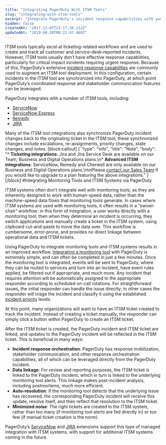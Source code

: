 ```yaml
---
title: "Integrating PagerDuty With ITSM Tools"
slug: "integrating-with-itsm-tools"
excerpt: "Integrate PagerDuty's incident response capabilities with your ITSM tools"
hidden: false
createdAt: "2017-12-07T23:17:26.112Z"
updatedAt: "2019-08-20T00:21:47.468Z"
---
```

ITSM tools typically excel at ticketing-related workflows and are used to create and track all customer and service-desk-reported incidents. However, ITSM tools usually don’t have effective response capabilities, particularly for critical impact incidents requiring urgent response. Because of this, PagerDuty’s extensive [incident response capabilities](https://support.pagerduty.com/docs/pagerduty-modern-incident-response) are commonly used to augment an ITSM tool deployment. In this configuration, certain incidents in the ITSM tool are synchronized into PagerDuty, at which point PagerDuty’s coordinated response and stakeholder communication features can be leveraged.

PagerDuty integrates with a number of ITSM tools, including:
  * [ServiceNow](https://support.pagerduty.com/docs/servicenow-integration-guide)
  * [ServiceNow Express](https://www.pagerduty.com/docs/guides/servicenow-express-integration-guide/)
  * [Remedy](https://www.pagerduty.com/docs/guides/bmc-service-desk-integration-guide/)
  * [JIRA](https://support.pagerduty.com/docs/jira-cloud)

Many of the ITSM tool integrations also synchronize PagerDuty incident changes back to the originating ticket in the ITSM tool; these synchronized changes include escalations, re-assignments, priority changes, state changes, and notes.
[block:callout]
{
  "type": "info",
  "title": "Note",
  "body": "* **Ticketing integrations**: Jira and Jira Service Desk are available on our Team, Business and Digital Operations plans.\n* **Advanced ITSM integrations**: ServiceNow, Remedy and Cherwell are only available on our Business and Digital Operations plans.\n\nPlease [contact our Sales Team](https://www.pagerduty.com/contact-sales/) if you would like to upgrade to a plan featuring the above integrations."
}
[/block]
#Integrating Monitoring Tools and ITSM Systems via PagerDuty

ITSM systems often don’t integrate well with monitoring tools, as they are inherently designed to work with human-speed data, rather than the machine-speed data flows that monitoring tools generate. In cases where ITSM systems are used with monitoring tools, it often results in a “swivel-chair” workflow: in this form of integration, a user works directly with a monitoring tool; then when they determine an incident is occurring, they switch applications and manually create a ticket in the ITSM system, using clipboard cut-and-paste to move the data over. This workflow is cumbersome, error-prone, and provides no direct linkage between operational data and ITSM tickets.

Using PagerDuty to integrate monitoring tools and ITSM systems results in an improved workflow. [Integrating a monitoring tool](https://support.pagerduty.com/docs/services-and-integrations#section-add-integrations-to-an-existing-service) with PagerDuty is extremely simple, and can often be completed in just a few minutes. Once the monitoring tool is integrated, events will be sent to PagerDuty, where they can be routed to services and turn into an incident, have event rules applied, be filtered out if appropriate, and much more. Any incident that requires attention will be automatically assigned to the appropriate responder according to scheduled on-call rotations. For straightforward issues, the initial responder can handle the issue directly; in other cases the responder will triage the incident and classify it using the established [incident priority](https://support.pagerduty.com/docs/incident-priority) levels.

At this point, many organizations will want to have an ITSM ticket created to track the incident. Instead of creating a ticket manually, the responder can simply click a button within PagerDuty to create an ITSM ticket.

After the ITSM ticket is created, the PagerDuty incident and ITSM ticket are linked, and updates to the PagerDuty incident will be reflected in the ITSM ticket. This is beneficial in many ways:
  * **Incident response orchestration**: PagerDuty has response mobilization, stakeholder communication, and other response orchestration capabilities, all of which can be leveraged directly from the PagerDuty incident.
  * **Data linkage**: For review and reporting purposes, the ITSM ticket is linked to the PagerDuty incident, which in turn is linked to the underlying monitoring tool alerts. This linkage makes post-incident analysis, including postmortems, much more efficient.
  * **Auto-resolution**: If the monitoring tool detects that the underlying issue has recovered, the corresponding PagerDuty incident will receive this update, resolve itself, and then reflect that resolution to the ITSM ticket.
  * **Minimized noise**: The right tickets are created in the ITSM system, rather than too many (if monitoring tool alerts are fed directly in) or too few (if manual ticket creation is the norm).

PagerDuty’s [ServiceNow](https://www.pagerduty.com/docs/guides/servicenow-integration-guide/) and [JIRA](https://support.pagerduty.com/docs/jira-cloud) extensions support this type of managed integration with ITSM systems, with support for additional ITSM systems coming in the future.